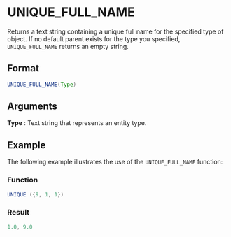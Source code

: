 # UNIQUE_FULL_NAME

Returns a text string containing a unique full name for the specified type of object. If no default parent exists for the type you specified, `UNIQUE_FULL_NAME` returns an empty string.



## Format 
```java
UNIQUE_FULL_NAME(Type) 
```
## Arguments

**Type**
: Text string that represents an entity type.

## Example
The following example illustrates the use of the `UNIQUE_FULL_NAME` function:

### Function
```java
UNIQUE ({9, 1, 1})
```

### Result
```java
1.0, 9.0
```


 
